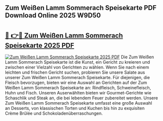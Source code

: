 ## Zum Weißen Lamm Sommerach Speisekarte PDF Download Online 2025 W9D50

# <h2><a href="http://gccpko.nevu.top/?p=Zum+Wei%c3%9fen+Lamm+Sommerach+Speisekarte">🔗 👉🔴 Zum Weißen Lamm Sommerach Speisekarte 2025 PDF</a></h2>

[![Zum Weißen Lamm Sommerach Speisekarte 2025 PDF](https://i.imgur.com/dBaPXMq.png)](http://gccpko.nevu.top/?p=Zum+Wei%c3%9fen+Lamm+Sommerach+Speisekarte)
Die Zum Weißen Lamm Sommerach Speisekarte ist die Kunst, ein Gericht zu kreieren und zwischen einer Vielzahl von Gerichten zu wählen. Wenn Sie nach einem leichten und frischen Gericht suchen, probieren Sie unsere Salate aus unserer Zum Weißen Lamm Sommerach Speisekarte. Für diejenigen, die Fleisch bevorzugen, bieten wir eine Auswahl an Gerichten auf der Zum Weißen Lamm Sommerach Speisekarte an: Rindfleisch, Schweinefleisch, Huhn und Fisch. Unseren Auserwählten bieten wir Gourmet-Gerichte wie Schaschlik und Steak an, die bei lebendem Feuer zubereitet werden. Unsere Zum Weißen Lamm Sommerach Speisekarte umfasst eine große Auswahl an Desserts, von klassischen Torten und Kuchen bis hin zu exquisiten Crème Brûlée und Schokoladenüberraschungen.
